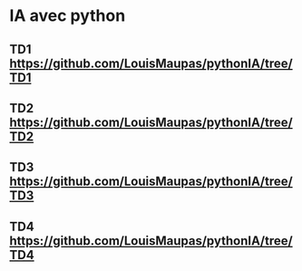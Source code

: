 # IA avec python

## TD1 https://github.com/LouisMaupas/pythonIA/tree/TD1

## TD2 https://github.com/LouisMaupas/pythonIA/tree/TD2

## TD3 https://github.com/LouisMaupas/pythonIA/tree/TD3

## TD4 https://github.com/LouisMaupas/pythonIA/tree/TD4
